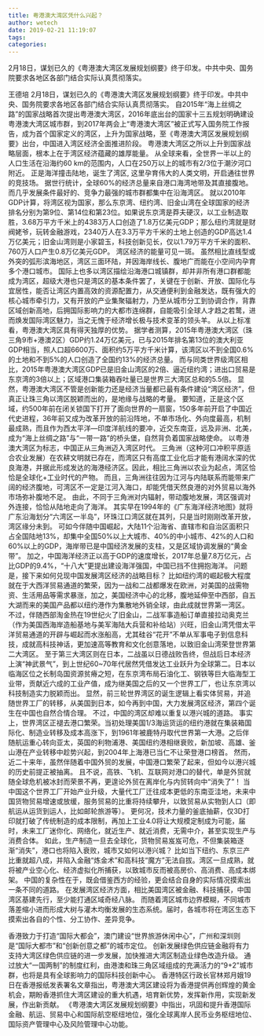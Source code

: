 ```yaml
---
title: 粤港澳大湾区凭什么兴起？
author: wetech
date: 2019-02-21 11:19:07
tags: 
categories: 
---
```

2月18日，谋划已久的《粤港澳大湾区发展规划纲要》终于印发。中共中央、国务院要求各地区各部门结合实际认真贯彻落实。
<!-- more -->
王德培 
2月18日，谋划已久的《粤港澳大湾区发展规划纲要》终于印发。中共中央、国务院要求各地区各部门结合实际认真贯彻落实。
自2015年“海上丝绸之路”的国家战略首次提出粤港澳大湾区，2016年底出台的国家十三五规划明确建设粤港澳大湾区城市群，到2017年两会上“粤港澳大湾区”被正式写入国务院工作报告，成为首个国家定义的湾区，上升为国家战略，至《粤港澳大湾区发展规划纲要》出台，中国进入湾区经济全面推进阶段。
粤港澳大湾区之所以上升到国家战略层面，根本上在于湾区经济蕴藏的雄厚能量。
从全球来看，全世界一半以上的人口生活在沿海约60 km的范围内，人口在250万以上的城市有2/3位于潮汐河口附近。
正是海洋撞击陆地，诞生了湾区, 这里孕育伟大的人类文明，开启通往世界的竞技场。
据世行统计，全球60%的经济总量来自港口海湾地带及其直接腹地。而几乎发展条件最好的、竞争力最强的城市群都集中在沿海湾区。
就以2010年GDP计算，将湾区视为国家，那么东京湾、纽约湾、旧金山湾在全球国家的经济排名分别为第9位、第14位和第23位。如果说东京湾是莽夫硬汉，以工业制造取胜，3.68万平方千米上的4383万人口创造了1.8万亿美元GDP；那么纽约湾就是财阀姥爷，玩转金融游戏，2340万人在3.3万平方千米的土地上创造的GDP高达1.4万亿美元；旧金山湾则是小家碧玉，科技创新见长，仅以1.79万平方千米的面积、760万人口产生0.8万亿美元GDP。
湾区经济的能量可见一斑。
虽然相比直线型或外突的弧形滨海地区，湾区三面环陆，并因海岸线长、腹地广而能在小空间内孕育多个港口城市。
国际上也多以湾区描绘沿海港口城镇群，却并非所有港口群都能成为湾区，超级大港也只是湾区的基本条件罢了，关键在于创新、开放、国际化与宜居性，能否让湾区内置高效的资源配置力，从交通便利到金融发达，既有强大的核心城市牵引力，又有开放的产业集聚辐射力，乃至从城市分工到协调合作，背靠区域创新高地，后拥国际影响力的大都市连绵群，自能吸引全球人才趋之若鹜，进而焕发国际湾区魅力，当之无愧于经济增长极与技术变革的领头羊。
从以上标准看，粤港澳大湾区具有得天独厚的优势。
据学者测算，2015年粤港澳大湾区（珠三角9市+港澳2区）GDP约1.24万亿美元，已与2015年排名第13位的澳大利亚GDP相当，照人口超6600万、面积约5万平方千米计算，该湾区以不到全国0.6%的土地和不到5%的人口创造了全国约13%的经济总量。
而与同类世界级湾区相比，2015年粤港澳大湾区GDP已是旧金山湾区的2倍、逼近纽约湾；进出口贸易是东京湾的3倍以上；区域港口集装箱吞吐量已是世界三大湾区总和的5.5倍。
显然，粤港澳大湾区不管是创新能力还是经济当量都已最有条件建设“湾区经济”，但真正让珠三角以湾区脱颖而出的，是地缘与战略的考量。
要知道，正是这个区域，约500年前在闭关锁国下打开了面向世界的一扇窗，150多年前开启了中国近代史进程，36年前又成为改革开放的前沿阵地，不单市场化、外向度最高，机制最成熟，而且作为西太平洋—印度洋航线的要冲，近交东南亚，远及非洲、北美，成为“海上丝绸之路”与“一带一路”的桥头堡，自然背负着国家战略使命。
以粤港澳大湾区为标志，中国正从三角洲迈入湾区时代。
三角洲（这种河口冲积平原适合农业发展）在农耕文明就已存在，而湾区只有高度工业化后才能有港阔水深的优良海港，并据此形成发达的海港经济区。因此，相比三角洲以农业为起点，湾区恰恰是全球化+工业时代的产物。
而且，三角洲往往因为江河与内陆联系而能带来广阔的经济腹地，可湾区不一定是江河入海口，却能凭借天然良港的对外贸易以海外市场弥补腹地不足。
由此，不同于三角洲对内辐射，带动腹地发展，湾区强调对外连接，恰恰从陆地走向了海洋。
其实早在1994年的《广东海洋经济地图》就将广东沿海划分“六湾区一半岛”，环珠江口湾区就在其列，只是当时刚刚改革开放，湾区缘分未到。
可如今伴随中国崛起，大陆11个沿海省、直辖市和自治区面积只占全国陆地13%，却集中全国50%以上大城市、40%的中小城市、42%的人口和60%以上的GDP，海岸带已是中国经济发展的支柱，又是区域协调发展的“黄金带”。
加之，中国海洋经济正以高于GDP的速度增长，2017年总量7.8万亿元，占比GDP的9.4%，“十八大”更提出建设海洋强国，中国已挡不住拥抱海洋。
问题是，接下来如何兑现中国发展湾区经济的战略目标？
比如纽约湾的崛起极大程度就在于大西洋贸易通道的繁荣，因为一战和二战都爆发在欧洲，对美国的战需物资、生活用品等需求暴涨，加之，美国经济中心的北移，腹地延伸至中西部，自五大湖而来的美国产品都以纽约港作为集散地外销全球，由此成就世界第一湾区。
不过，伴随西部淘金热在19世纪火了旧金山，二战军事造船订单直接拉动奥克兰（作为美国西海岸造船基地与美军海陆大兵营和补给站）兴旺，旧金山湾凭借太平洋贸易通道的开辟与崛起而水涨船高，尤其硅谷“花开”不单从军事电子到信息科技，成就高科技神话，更加速高等教育和文化创意落地，以致旧金山湾荣登世界第二大湾区。
至于第三大湾区则在日本，二战虽以日德战败告终，但战后日本经济上演“神武景气”，到上世纪60~70年代居然凭借发达工业跃升为全球第二。日本以临海区位之长制岛国资源贫瘠之短，在东京湾布局石油化工、钢铁等巨大临海型工业带，贡献近六成的工业产值，成为继美国之后的又一个世界工厂，也让东京湾以科技制造实力脱颖而出。
显然，前三轮世界湾区的诞生逻辑上看实体贸易，并追随世界工厂的转移，从美国到日本，如今再到中国，大力发展湾区经济，第四个诞生在中国也自然合情合理。
不过，中国的湾区却难以重复以港兴城的道路。
事实上，世界湾区正褪去港口繁荣。当初处理美国1/3海运货运的纽约港就在集装箱国际化、制造业转移及成本高涨下，到1961年被鹿特丹取代世界第一大港。之后伴随航运重心转向亚太，英国的利物浦港、美国纽约港相继衰败，新加坡、高雄、釜山港在产业转移中趁势兴起，到2004年上海港已当仁不让荣登港口榜首。
然而，近二十来年，虽然伴随着中国外贸的发展，中国港口繁荣了起来，但如今以港兴城的历史前提正被抽离。
且不说，高铁、飞机、互联网对港口的替代，单是外贸就随全球危机被冰封而荣景不再，更遑论外贸在离岸化与内贸转向中“消失了”！
当中国这个世界工厂开始产业升级，大量代工厂迁往成本更低的东南亚洼地，未来中国货物贸易增速或放缓，服务贸易的比重将持续攀升，以致贸易从实物到人口（即航运从运货到运人，比如邮轮旅游等）。
更何况，技术力量的釜底抽薪，仅3D打印就打破了传统制造的成本限制，再加上工业4.0将让大规模定制成为可能，届时，未来工厂迷你化、网络化，就近生产、就近消费，无需中介，甚至实现生产与消费合体。
如此，生产制造一旦去全球化，货物贸易岌岌可危，不但集装箱逐渐“消失”，港口也将陷入衰败，城市又如何以港兴城？
比如当下纽约、东京三产比重就超八成，并陷入金融“炼金术”和高科技“魔方”无法自拔。湾区一旦成熟，就将被产业空心化、经济虚拟化所捕获，以致城市反而被高房价、高消费、高成本绑架。
中国的复杂性在于，既会借鉴西方的经验，更会结合自身的实际情况摸索出一条不同的道路。
在发展湾区经济方面，相比美国湾区被金融、科技捕获，中国湾区基建先行，至少能打通区域奇经八脉。
而随着湾区城市边界模糊，不同城市落差缩小进而形成大树与灌木均衡发展的生态系统。届时，各城市将在湾区生态下摸索出各自的个性、分工协作、差异竞争。
 
 
香港致力于打造“国际大都会”，澳门建设“世界旅游休闲中心”，广州和深圳则是“国际大都市”和“创新创意之都”的城市定位。
创新发展绿色供应链金融将有力支持大湾区绿色供应链的进一步发展，加快推进大湾区制造业绿色改造升级。
通过放大“一国两制”的制度红利，由港澳和珠三角区域组成的充满活力的“9+2”城市群，也将是具有全球影响力的国际科技创新中心。
香港特区行政长官林郑月娥19日在香港报纸发表署名文章指出，粤港澳大湾区建设将为香港提供再创辉煌的黄金机会，期盼香港抓住大湾区建设的重大机遇，培育新优势，发挥新作用，实现新发展，作出新贡献。
《粤港澳大湾区发展规划纲要》中指出，巩固和提升香港国际金融、航运、贸易中心和国际航空枢纽地位，强化全球离岸人民币业务枢纽地位、国际资产管理中心及风险管理中心功能。
